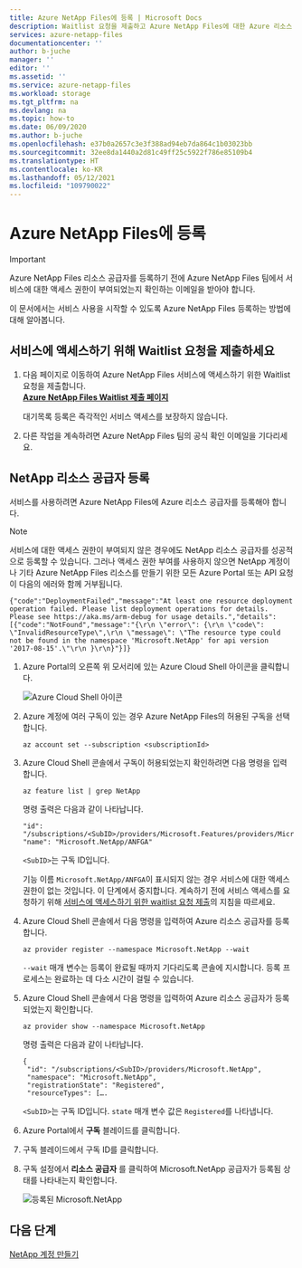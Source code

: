 ```yaml
---
title: Azure NetApp Files에 등록 | Microsoft Docs
description: Waitlist 요청을 제출하고 Azure NetApp Files에 대한 Azure 리소스 공급자를 등록하여 Azure NetApp Files을 등록하는 방법을 알아봅니다.
services: azure-netapp-files
documentationcenter: ''
author: b-juche
manager: ''
editor: ''
ms.assetid: ''
ms.service: azure-netapp-files
ms.workload: storage
ms.tgt_pltfrm: na
ms.devlang: na
ms.topic: how-to
ms.date: 06/09/2020
ms.author: b-juche
ms.openlocfilehash: e37b0a2657c3e3f388ad94eb7da864c1b03023bb
ms.sourcegitcommit: 32ee8da1440a2d81c49ff25c5922f786e85109b4
ms.translationtype: HT
ms.contentlocale: ko-KR
ms.lasthandoff: 05/12/2021
ms.locfileid: "109790022"
---
```

# <a name="register-for-azure-netapp-files"></a>Azure NetApp Files에 등록

> [!IMPORTANT] 
> Azure NetApp Files 리소스 공급자를 등록하기 전에 Azure NetApp Files 팀에서 서비스에 대한 액세스 권한이 부여되었는지 확인하는 이메일을 받아야 합니다. 

이 문서에서는 서비스 사용을 시작할 수 있도록 Azure NetApp Files 등록하는 방법에 대해 알아봅니다.

## <a name="submit-a-waitlist-request-for-accessing-the-service"></a><a name="waitlist"></a>서비스에 액세스하기 위해 Waitlist 요청을 제출하세요

1. 다음 페이지로 이동하여 Azure NetApp Files 서비스에 액세스하기 위한 Waitlist 요청을 제출합니다.  
    [**Azure NetApp Files Waitlist 제출 페이지**](https://aka.ms/azurenetappfiles) 

    대기목록 등록은 즉각적인 서비스 액세스를 보장하지 않습니다. 

2. 다른 작업을 계속하려면 Azure NetApp Files 팀의 공식 확인 이메일을 기다리세요. 

## <a name="register-the-netapp-resource-provider"></a><a name="resource-provider"></a>NetApp 리소스 공급자 등록

서비스를 사용하려면 Azure NetApp Files에 Azure 리소스 공급자를 등록해야 합니다.

> [!NOTE] 
> 서비스에 대한 액세스 권한이 부여되지 않은 경우에도 NetApp 리소스 공급자를 성공적으로 등록할 수 있습니다. 그러나 액세스 권한 부여를 사용하지 않으면 NetApp 계정이나 기타 Azure NetApp Files 리소스를 만들기 위한 모든 Azure Portal 또는 API 요청이 다음의 에러와 함께 거부됩니다.  
>
> `{"code":"DeploymentFailed","message":"At least one resource deployment operation failed. Please list deployment operations for details. Please see https://aka.ms/arm-debug for usage details.","details":[{"code":"NotFound","message":"{\r\n \"error\": {\r\n \"code\": \"InvalidResourceType\",\r\n \"message\": \"The resource type could not be found in the namespace 'Microsoft.NetApp' for api version '2017-08-15'.\"\r\n }\r\n}"}]}`


1. Azure Portal의 오른쪽 위 모서리에 있는 Azure Cloud Shell 아이콘을 클릭합니다.

      ![Azure Cloud Shell 아이콘](../media/azure-netapp-files/azure-netapp-files-azure-cloud-shell.png)

2. Azure 계정에 여러 구독이 있는 경우 Azure NetApp Files의 허용된 구독을 선택합니다.
    
    ```azurecli
    az account set --subscription <subscriptionId>
    ```

3. Azure Cloud Shell 콘솔에서 구독이 허용되었는지 확인하려면 다음 명령을 입력합니다.
    
    ```azurecli
    az feature list | grep NetApp
    ```

   명령 출력은 다음과 같이 나타납니다.
   
    ```output
    "id": "/subscriptions/<SubID>/providers/Microsoft.Features/providers/Microsoft.NetApp/features/ANFGA",  
    "name": "Microsoft.NetApp/ANFGA" 
    ```
       
   `<SubID>`는 구독 ID입니다.

    기능 이름 `Microsoft.NetApp/ANFGA`이 표시되지 않는 경우 서비스에 대한 액세스 권한이 없는 것입니다. 이 단계에서 중지합니다. 계속하기 전에 서비스 액세스를 요청하기 위해 [서비스에 액세스하기 위한 waitlist 요청 제출](#waitlist)의 지침을 따르세요. 

4. Azure Cloud Shell 콘솔에서 다음 명령을 입력하여 Azure 리소스 공급자를 등록합니다. 
    
    ```azurecli
    az provider register --namespace Microsoft.NetApp --wait
    ```

   `--wait` 매개 변수는 등록이 완료될 때까지 기다리도록 콘솔에 지시합니다. 등록 프로세스는 완료하는 데 다소 시간이 걸릴 수 있습니다.

5. Azure Cloud Shell 콘솔에서 다음 명령을 입력하여 Azure 리소스 공급자가 등록되었는지 확인합니다. 
    
    ```azurecli
    az provider show --namespace Microsoft.NetApp
    ```

   명령 출력은 다음과 같이 나타납니다.
   
    ```output
    {
     "id": "/subscriptions/<SubID>/providers/Microsoft.NetApp",
     "namespace": "Microsoft.NetApp", 
     "registrationState": "Registered", 
     "resourceTypes": […. 
    ```

   `<SubID>`는 구독 ID입니다.  `state` 매개 변수 값은 `Registered`를 나타냅니다.

6. Azure Portal에서 **구독** 블레이드를 클릭합니다.
7. 구독 블레이드에서 구독 ID를 클릭합니다. 
8. 구독 설정에서 **리소스 공급자** 를 클릭하여 Microsoft.NetApp 공급자가 등록됨 상태를 나타내는지 확인합니다. 

      ![등록된 Microsoft.NetApp](../media/azure-netapp-files/azure-netapp-files-registered-resource-providers.png)


## <a name="next-steps"></a>다음 단계

[NetApp 계정 만들기](azure-netapp-files-create-netapp-account.md)
